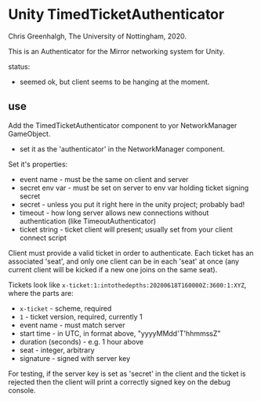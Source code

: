 # Unity TimedTicketAuthenticator

Chris Greenhalgh, The University of Nottingham, 2020.

This is an Authenticator for the Mirror networking system for Unity.

status: 
- seemed ok, but client seems to be hanging at the moment.

## use

Add the TimedTicketAuthenticator component to yor NetworkManager GameObject.
- set it as the 'authenticator' in the NetworkManager component.

Set it's properties:
- event name - must be the same on client and server
- secret env var - must be set on server to env var holding ticket signing secret
- secret - unless you put it right here in the unity project; probably bad!
- timeout - how long server allows new connections without authentication (like TimeoutAuthenticator)
- ticket string - ticket client will present; usually set from your client connect script

Client must provide a valid ticket in order to authenticate.
Each ticket has an associated 'seat', and only one client can be in each 'seat' at once (any current client will be kicked if a new one joins on the same seat).

Tickets look like `x-ticket:1:intothedepths:20200618T160000Z:3600:1:XYZ`, where the parts are:
- `x-ticket` - scheme, required
- `1` - ticket version, required, currently 1
- event name - must match server
- start time - in UTC, in format above, "yyyyMMdd'T'hhmmssZ"
- duration (seconds) - e.g. 1 hour above
- seat - integer, arbitrary
- signature - signed with server key

For testing, if the server key is set as 'secret' in the client and the ticket is rejected then the client will print a correctly signed key on the debug console.

 
